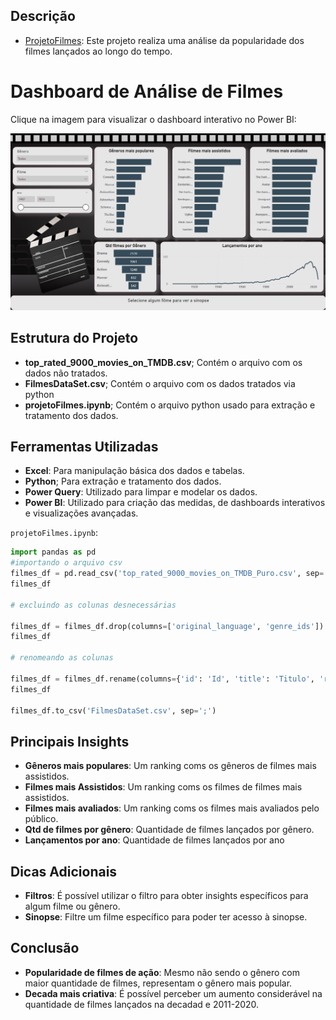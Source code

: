 
## Descrição

- [ProjetoFilmes](https://app.powerbi.com/view?r=eyJrIjoiMjBmYTFhNDUtMTZhMS00NmE5LWI5OWMtY2E3NmNmOTdjYTlmIiwidCI6ImRmY2E2YzQyLWM0NjktNDg1Ny05NDk5LWViN2YzNjczZjY4NCJ9): Este projeto realiza uma análise da popularidade dos filmes lançados ao longo do tempo. 


# Dashboard de Análise de Filmes

Clique na imagem para visualizar o dashboard interativo no Power BI:


[![ProjetoGame](https://github.com/arthurffc8/Filmes/blob/main/FotoProjetoFilmes.png)](https://app.powerbi.com/view?r=eyJrIjoiMjBmYTFhNDUtMTZhMS00NmE5LWI5OWMtY2E3NmNmOTdjYTlmIiwidCI6ImRmY2E2YzQyLWM0NjktNDg1Ny05NDk5LWViN2YzNjczZjY4NCJ9)



## Estrutura do Projeto

- **top_rated_9000_movies_on_TMDB.csv**; Contém o arquivo com os dados não tratados.
- **FilmesDataSet.csv**; Contém o arquivo com os dados tratados via python
- **projetoFilmes.ipynb**; Contém o arquivo python usado para extração e tratamento dos dados.
  
## Ferramentas Utilizadas

- **Excel**: Para manipulação básica dos dados e tabelas.
- **Python**; Para extração e tratamento dos dados.
- **Power Query**: Utilizado para limpar e modelar os dados.
- **Power BI**: Utilizado para criação das medidas, de dashboards interativos e visualizações avançadas.

`projetoFilmes.ipynb`:
```python
import pandas as pd
#importando o arquivo csv
filmes_df = pd.read_csv('top_rated_9000_movies_on_TMDB_Puro.csv', sep=',')
filmes_df

# excluindo as colunas desnecessárias

filmes_df = filmes_df.drop(columns=['original_language', 'genre_ids'])
filmes_df

# renomeando as colunas

filmes_df = filmes_df.rename(columns={'id': 'Id', 'title': 'Titulo', 'release_date': "Data de Lançamento", 'vote_average': 'Media de Voto', 'vote_count': 'Contagem de Voto', 'popularity': 'Popularidade', 'overview': 'Resumo', 'Genres': "Genero"})
filmes_df

filmes_df.to_csv('FilmesDataSet.csv', sep=';')
```


  
## Principais Insights

- **Gêneros mais populares**: Um ranking coms os gêneros de filmes mais assistidos.
- **Filmes mais Assistidos**: Um ranking coms os filmes de filmes mais assistidos.
- **Filmes mais avaliados**: Um ranking coms os filmes mais avaliados pelo público.
- **Qtd de filmes por gênero**: Quantidade de filmes lançados por gênero.
- **Lançamentos por ano**: Quantidade de filmes lançados por ano


 ## Dicas Adicionais 

 - **Filtros**: É possível utilizar o filtro para obter insights específicos para algum filme ou gênero.
 - **Sinopse**: Filtre um filme específico para poder ter acesso à sinopse.


## Conclusão 

- **Popularidade de filmes de ação**: Mesmo não sendo o gênero com maior quantidade de filmes, representam o gênero mais popular.
- **Decada mais criativa**: É possível perceber um aumento considerável na quantidade de filmes lançados na decadad e 2011-2020.


